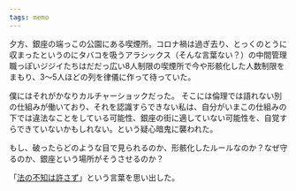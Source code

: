 ```yaml
---
tags: memo
---
```


夕方、銀座の端っこの公園にある喫煙所。コロナ禍は過ぎ去り、とっくのとうに収まったというのにタバコを吸うアラシックス（そんな言葉ない？）の中間管理職っぽいジジイたちはだだっ広い8人制限の喫煙所で今や形骸化した人数制限をまもり、3～5人ほどの列を律儀に作って待っていた。

僕にはそれがかなりカルチャーショックだった。
そこには倫理では語れない別の仕組みが働いており、それを認識すらできない私は、自分がいまこの仕組みの下では違法なことをしている可能性、銀座の街に適していない可能性を、自覚すらできていないかもしれない。という疑心暗鬼に襲われた。

もし、破ったらどのような目で見られるのか、形骸化したルールなのか？なぜ守るのか、銀座という場所がそうさせるのか？

「[法の不知は許さず](http://cyberlaw.la.coocan.jp/Documents/ignorantia_juris_neminem_excusat.pdf)」という言葉を思い出した。
